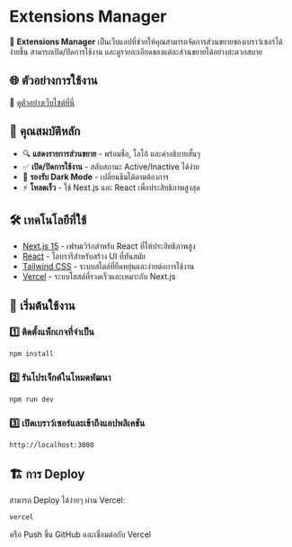 # Extensions Manager

🚀 **Extensions Manager** เป็นเว็บแอปที่ช่วยให้คุณสามารถจัดการส่วนขยายของเบราว์เซอร์ได้ง่ายขึ้น สามารถเปิด/ปิดการใช้งาน และดูรายละเอียดของแต่ละส่วนขยายได้อย่างสะดวกสบาย

## 🌐 **ตัวอย่างการใช้งาน**
🔗 [ดูตัวอย่างเว็บไซต์ที่นี่](https://extensions-manager-brown.vercel.app/)

## 📌 **คุณสมบัติหลัก**
- 🔍 **แสดงรายการส่วนขยาย** - พร้อมชื่อ, โลโก้ และคำอธิบายสั้นๆ
- ✅ **เปิด/ปิดการใช้งาน** - สลับสถานะ Active/Inactive ได้ง่าย
- 🎨 **รองรับ Dark Mode** - เปลี่ยนธีมได้ตามต้องการ
- ⚡ **โหลดเร็ว** - ใช้ Next.js และ React เพื่อประสิทธิภาพสูงสุด

## 🛠️ **เทคโนโลยีที่ใช้**
- [Next.js 15](https://nextjs.org/) - เฟรมเวิร์กสำหรับ React ที่ให้ประสิทธิภาพสูง
- [React](https://react.dev/) - ไลบรารีสำหรับสร้าง UI ที่ทันสมัย
- [Tailwind CSS](https://tailwindcss.com/) - ระบบสไตล์ที่ยืดหยุ่นและง่ายต่อการใช้งาน
- [Vercel](https://vercel.com/) - ระบบโฮสต์ที่รวดเร็วและเหมาะกับ Next.js

## 🚀 **เริ่มต้นใช้งาน**
### 1️⃣ ติดตั้งแพ็กเกจที่จำเป็น
```sh
npm install
```

### 2️⃣ รันโปรเจ็กต์ในโหมดพัฒนา
```sh
npm run dev
```

### 3️⃣ เปิดเบราว์เซอร์และเข้าถึงแอปพลิเคชัน
```
http://localhost:3000
```

## 🏗️ **การ Deploy**
สามารถ Deploy ได้ง่ายๆ ผ่าน Vercel:
```sh
vercel
```
หรือ Push ขึ้น GitHub และเชื่อมต่อกับ Vercel


